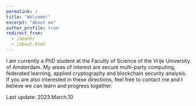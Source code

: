 ```yaml
---
permalink: /
title: "Welcome!"
excerpt: "About me"
author_profile: true
redirect_from: 
  - /about/
  - /about.html
---
```


I am currently a PhD student at the Faculty of Science of the Vrije University of Amsterdam. My areas of interest are secure multi-party computing, federated learning, applied cryptography and blockchain security analysis. If you are also interested in these directions, feel free to contact me and I believe we can learn and progress together.

Last update: 2023.March.10